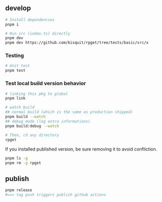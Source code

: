 ## develop

```sh
# Install dependencies
pnpm i

# Run src (index.ts) directly
pnpm dev
pnpm dev https://github.com/bisquit/rpget/tree/tests/basic/src/x
```

### Testing

```sh
# Unit test
pnpm test
```

### Test local build version behavior

```sh
# linking this pkg to global
pnpm link

# watch build
## normal build (which is the same as production shipped)
pnpm build --watch
## debug mode (log extra informations)
pnpm build:debug --watch

# Then, cd any directory
rpget
```

If you installed published version, be sure removing it to avoid confliction.

```sh
pnpm ls -g
pnpm rm -g rpget
```

## publish

```sh
pnpm release
#==> tag push triggers publish github actions
```
